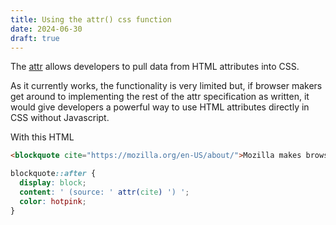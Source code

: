 ```yaml
---
title: Using the attr() css function
date: 2024-06-30
draft: true
---
```



The [attr](https://developer.mozilla.org/en-US/docs/Web/CSS/attr) allows developers to pull data from HTML attributes into CSS.

As it currently works, the functionality is very limited but, if browser makers get around to implementing the rest of the attr specification as written, it would give developers a powerful way to use HTML attributes directly in CSS without Javascript.

With this HTML

```html
<blockquote cite="https://mozilla.org/en-US/about/">Mozilla makes browsers, apps, code and tools that put people before profit.</blockquote>
```

```css
blockquote::after {
  display: block;
  content: ' (source: ' attr(cite) ') ';
  color: hotpink;
}
```
